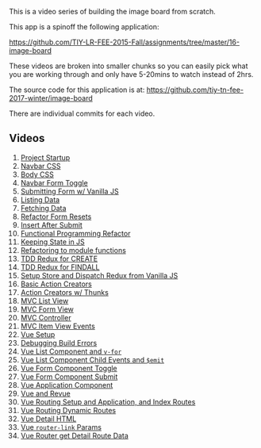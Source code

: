 This is a video series of building the image board from scratch.

This app is a spinoff the following application:

https://github.com/TIY-LR-FEE-2015-Fall/assignments/tree/master/16-image-board

These videos are broken into smaller chunks so you can easily pick what you are working through and only have 5-20mins to watch instead of 2hrs.

The source code for this application is at: https://github.com/tiy-tn-fee-2017-winter/image-board

There are individual commits for each video.

## Videos

1. [Project Startup](https://vimeo.com/207369866)
2. [Navbar CSS](https://vimeo.com/207375321)
3. [Body CSS](https://vimeo.com/207814355)
4. [Navbar Form Toggle](https://vimeo.com/207983552/db405b3868)
5. [Submitting Form w/ Vanilla JS](https://vimeo.com/207983558/dd659ad955)
6. [Listing Data](https://vimeo.com/207983573/12f29d43ce)
7. [Fetching Data](https://vimeo.com/207983587/83e1252951)
8. [Refactor Form Resets](https://vimeo.com/207983596/cbab7728aa)
9. [Insert After Submit](https://vimeo.com/207983604/2f04dc0642)
10. [Functional Programming Refactor](https://vimeo.com/207983612/27ccff982b)
11. [Keeping State in JS](https://vimeo.com/207983617/09709b6e4d)
12. [Refactoring to module functions](https://vimeo.com/207983627/6d1a6d733a)
13. [TDD Redux for CREATE](https://vimeo.com/207983635/a7c6a9ebc9)
14. [TDD Redux for FINDALL](https://vimeo.com/207983653/5bcf4faf28)
15. [Setup Store and Dispatch Redux from Vanilla JS](https://vimeo.com/207983665/bf351b0d7a)
16. [Basic Action Creators](https://vimeo.com/207983677/c1a659301a)
17. [Action Creators w/ Thunks](https://vimeo.com/207983684/941f990772)
18. [MVC List View](https://vimeo.com/207983695/15ad3ab614)
19. [MVC Form View](https://vimeo.com/207983711/6254c98e1f)
20. [MVC Controller](https://vimeo.com/207983721/a5c241196a)
21. [MVC Item View Events](https://vimeo.com/208130191/c2fcfb7635)
22. [Vue Setup](https://vimeo.com/208130226/30eeffd246)
23. [Debugging Build Errors](https://vimeo.com/208130238/45cf77f3f0)
24. [Vue List Component and `v-for`](https://vimeo.com/208130247/dc87ee6caa)
25. [Vue List Component Child Events and `$emit`](https://vimeo.com/208130271/e0c54bcde8)
26. [Vue Form Component Toggle](https://vimeo.com/208130287/b55c992dd4)
27. [Vue Form Component Submit](https://vimeo.com/208130304/a05035208f)
28. [Vue Application Component](https://vimeo.com/208308081/f91a5b90db)
29. [Vue and Revue](https://vimeo.com/208308103/1729ae879d)
30. [Vue Routing Setup and Application, and Index Routes](https://vimeo.com/208308113/b4a862c0df)
31. [Vue Routing Dynamic Routes](https://vimeo.com/208308152/3a42aefc82)
32. [Vue Detail HTML](https://vimeo.com/208309015/1c0c92effa)
33. [Vue `router-link` Params](https://vimeo.com/208308158/d9021d783a)
34. [Vue Router get Detail Route Data](https://vimeo.com/208308168/d09ebfa7a9)

